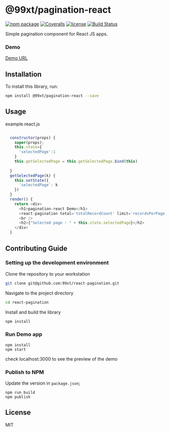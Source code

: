 # @99xt/pagination-react

[![npm package][npm-badge]][npm]
[![Coveralls][coveralls-badge]][coveralls]
[![license](https://img.shields.io/github/license/99xt/react-pagination.svg)](https://github.com/99xt/react-pagination/blob/master/LICENSE)
[![Build Status](https://api.travis-ci.org/99xt/react-pagination.png?branch=master)](https://travis-ci.org/99xt/react-pagination)


[npm-badge]: https://img.shields.io/npm/v/npm-package.png?style=flat-square
[npm]: https://www.npmjs.org/package/npm-package

[coveralls-badge]: https://img.shields.io/coveralls/user/repo/master.png?style=flat-square
[coveralls]: https://coveralls.io/github/user/repo

Simple pagination component for React JS apps.

### Demo 

[Demo URL](http://react-pagination-demo-99xt.surge.sh)


## Installation

To install this library, run:

```bash
npm install @99xt/pagination-react --save
```

## Usage

example.react.js

```javascript

  constructor(props) {
    super(props);
    this.state={
      'selectedPage':1
    }
    this.getSelectedPage = this.getSelectedPage.bind(this)
    
  }
  getSelectedPage(k) {
    this.setState({
      'selectedPage': k
    })
  }
  render() {
    return <div>
      <h1>pagination-react Demo</h1>
      <react-pagination total='totalRecordCount' limit='recordsPerPage' returnSelectedPage={this.getSelectedPage} />
      <br />
      <h2>{"Selected page : " + this.state.selectedPage}</h2>
    </div>
  }

```

## Contributing Guide

### Setting up the development environment

Clone the repository to your workstation

```bash
git clone git@github.com:99xt/react-pagination.git
```

Navigate to the project directory 

```bash
cd react-pagination
```

Install and build the library

```bash
npm install
```

### Run Demo app

```
npm install
npm start
```

check localhost:3000 to see the preview of the demo

### Publish to NPM

Update the version in `package.json`;

```
npm run build
npm publish
```

## License

MIT
